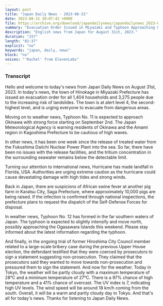 ```yaml
---
layout: post
title: "Japan Daily News - 2023-08-31"
date: 2023-08-31 10:07:42 +0900
file: https://archive.org/download/japandailynews/japandailynews_2023-08-31.mp3
summary: "Evacuation Order Issued in Miyazaki and Typhoon Approaching Okinawa, & more…"
description: "English news from Japan for August 31st, 2023."
duration: "157"
length: "02:37"
explicit: "no"
keywords: "japan, daily, news"
block: "no"
voices: "'Rachel' from ElevenLabs"
---
```


### Transcript

Hello and welcome to today's news from Japan Daily News on August 31st, 2023. In today's news, the town of Hinokage in Miyazaki Prefecture has issued an evacuation order for all 1,404 households and 3,275 people due to the increasing risk of landslides. The town is at alert level 4, the second-highest level, and is urging everyone to evacuate from dangerous areas.

Moving on to weather news, Typhoon No. 11 is expected to approach Okinawa with strong force starting on September 2nd. The Japan Meteorological Agency is warning residents of Okinawa and the Amami region in Kagoshima Prefecture to be cautious of high waves.

In other news, it has been one week since the release of treated water from the Fukushima Daiichi Nuclear Power Plant into the sea. So far, there have been no issues with the release facilities, and the tritium concentration in the surrounding seawater remains below the detectable limit.

Turning our attention to international news, Hurricane has made landfall in Florida, USA. Authorities are urging extreme caution as the hurricane could cause devastating damage with high tides and strong winds.

Back in Japan, there are suspicions of African swine fever at another pig farm in Karatsu City, Saga Prefecture, where approximately 10,000 pigs are being raised. If the infection is confirmed through national inspections, the prefecture plans to request the dispatch of the Self-Defense Forces for disposal.

In weather news, Typhoon No. 12 has formed in the far southern waters of Japan. The typhoon is expected to slightly intensify and move north, possibly approaching the Ogasawara Islands this weekend. Please stay informed about the latest information regarding the typhoon.

And finally, in the ongoing trial of former Hiroshima City Council member related to a large-scale bribery case during the previous Upper House election, the defendant testified that they were coerced by prosecutors to sign a statement suggesting non-prosecution. They claimed that the prosecutors said they wanted to move towards non-prosecution and pressured them to sign the statement. And now for the weather. Today in Tokyo, the weather will be partly cloudy with a maximum temperature of 28°C and a minimum temperature of 27°C. There is a 97% chance of high temperature and a 41% chance of overcast. The UV index is 7, indicating high UV levels. The wind speed will be around 18 km/h coming from the south. Overall, it will be a warm and partly cloudy day in Tokyo.  And that's all for today's news. Thanks for listening to Japan Daily News.

